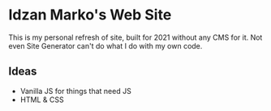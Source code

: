 # Idzan Marko's Web Site

This is my personal refresh of site, built for 2021 without any CMS for it. Not even Site Generator can't do what I do with my own code.

## Ideas

* Vanilla JS for things that need JS
* HTML & CSS
